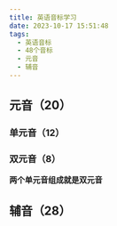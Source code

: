 ```yaml
---
title: 英语音标学习
date: 2023-10-17 15:51:48
tags:
  - 英语音标
  - 48个音标
  - 元音
  - 辅音
---
```



## 元音（20）

### 单元音（12）

### 双元音（8）

**两个单元音组成就是双元音**


## 辅音（28）